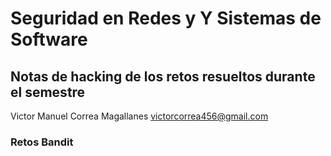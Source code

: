 # Seguridad en Redes y Y Sistemas de Software

## Notas de hacking de los retos resueltos durante el semestre

Victor Manuel Correa Magallanes
victorcorrea456@gmail.com

### Retos Bandit
